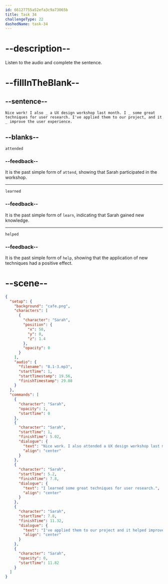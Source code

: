 ```yaml
---
id: 66127755a52efa3c9a73065b
title: Task 34
challengeType: 22
dashedName: task-34
---
```


<!-- (Audio) Sarah: Nice work! I also attended a UX design workshop last month. I learned some great techniques for user research. I've applied them to our project, and it helped improve the user experience. -->

# --description--

Listen to the audio and complete the sentence.

# --fillInTheBlank--

## --sentence--

`Nice work! I also _ a UX design workshop last month. I _ some great techniques for user research. I've applied them to our project, and it _ improve the user experience.`

## --blanks--

`attended`

### --feedback--

It is the past simple form of `attend`, showing that Sarah participated in the workshop.

---

`learned`

### --feedback--

It is the past simple form of `learn`, indicating that Sarah gained new knowledge.

---

`helped`

### --feedback--

It is the past simple form of `help`, showing that the application of new techniques had a positive effect.

# --scene--

```json
{
  "setup": {
    "background": "cafe.png",
    "characters": [
      {
        "character": "Sarah",
        "position": {
          "x": 50,
          "y": 0,
          "z": 1.4
        },
        "opacity": 0
      }
    ],
    "audio": {
      "filename": "8.1-3.mp3",
      "startTime": 1,
      "startTimestamp": 19.56,
      "finishTimestamp": 29.88
    }
  },
  "commands": [
    {
      "character": "Sarah",
      "opacity": 1,
      "startTime": 0
    },
    {
      "character": "Sarah",
      "startTime": 1,
      "finishTime": 5.02,
      "dialogue": {
        "text": "Nice work. I also attended a UX design workshop last month.",
        "align": "center"
      }
    },
    {
      "character": "Sarah",
      "startTime": 5.2,
      "finishTime": 7.8,
      "dialogue": {
        "text": "I learned some great techniques for user research.",
        "align": "center"
      }
    },
    {
      "character": "Sarah",
      "startTime": 7.8,
      "finishTime": 11.32,
      "dialogue": {
        "text": "I've applied them to our project and it helped improve the user experience.",
        "align": "center"
      }
    },
    {
      "character": "Sarah",
      "opacity": 0,
      "startTime": 11.82
    }
  ]
}
```
